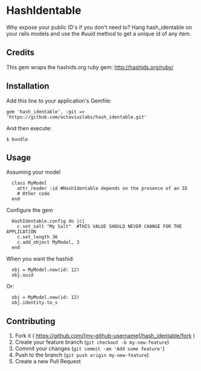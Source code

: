 # HashIdentable

Why expose your public ID's if you don't need to? Hang hash_identable on your rails models and use the #uuid method to get a unique id of any item.

## Credits

This gem wraps the hashids.org ruby gem: http://hashids.org/ruby/

## Installation

Add this line to your application's Gemfile:

    gem 'hash_identable', :git => 'https://github.com/octaviuslabs/hash_identable.git'

And then execute:

    $ bundle

## Usage

Assuming your model
```
  class MyModel
    attr_reader :id #HashIdentable depends on the presence of an ID
    # Other code
  end

```
Configure the gem

```
  HashIdentable.config do |c|
    c.set_salt "My Salt"  #THIS VALUE SHOULD NEVER CHANGE FOR THE APPLICATION
    c.set_length 36
    c.add_object MyModel, 3
  end
```

When you want the hashid:
```
  obj = MyModel.new(id: 12)
  obj.uuid
```
Or:

```
  obj = MyModel.new(id: 12)
  obj.identity.to_s
```

## Contributing

1. Fork it ( https://github.com/[my-github-username]/hash_identable/fork )
2. Create your feature branch (`git checkout -b my-new-feature`)
3. Commit your changes (`git commit -am 'Add some feature'`)
4. Push to the branch (`git push origin my-new-feature`)
5. Create a new Pull Request
